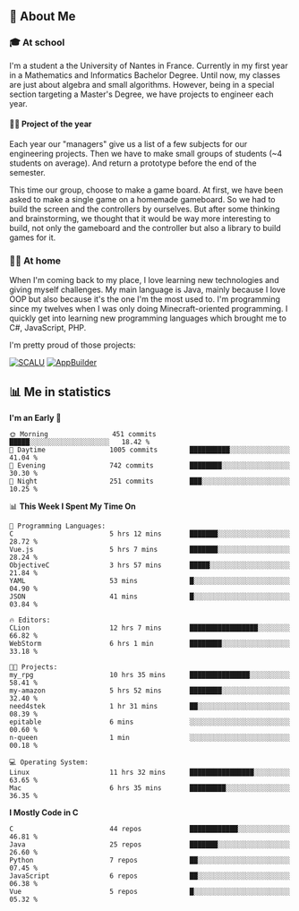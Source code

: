 ## 👀 About Me

### 🎓 At school

I'm a student a the University of Nantes in France. Currently in my first year in a Mathematics and Informatics Bachelor Degree. Until now, my classes are just about algebra and small algorithms. However, being in a special section targeting a Master's Degree, we have projects to engineer each year. 

#### 🔧🔬 Project of the year

Each year our "managers" give us a list of a few subjects for our engineering projects. Then we have to make small groups of students (~4 students on average). And return a prototype before the end of the semester.

This time our group, choose to make a game board. At first, we have been asked to make a single game on a homemade gameboard. So we had to build the screen and the controllers by ourselves. 
But after some thinking and brainstorming, we thought that it would be way more interesting to build, not only the gameboard and the controller but also a library to build games for it.

### 👨‍💻 At home

When I'm coming back to my place, I love learning new technologies and giving myself challenges. My main language is Java, mainly because I love OOP but also because it's the one I'm the most used to. I'm programming since my twelves when I was only doing Minecraft-oriented programming.  I quickly get into learning new programming languages which brought me to C#, JavaScript, PHP. 

I'm pretty proud of those projects:

[![SCALU](https://github-readme-stats.vercel.app/api/pin?username=renardfute&repo=SCALU)](https://github.com/renardfute/scalu)
[![AppBuilder](https://github-readme-stats.vercel.app/api/pin?username=pulsedev2&repo=AppBuilder)](https://github.com/pulsedev2/AppBuilder)

## 📊 Me in statistics
<!--START_SECTION:waka-->
**I'm an Early 🐤** 

```text
🌞 Morning                451 commits         █████░░░░░░░░░░░░░░░░░░░░   18.42 % 
🌆 Daytime                1005 commits        ██████████░░░░░░░░░░░░░░░   41.04 % 
🌃 Evening                742 commits         ████████░░░░░░░░░░░░░░░░░   30.30 % 
🌙 Night                  251 commits         ███░░░░░░░░░░░░░░░░░░░░░░   10.25 % 
```


📊 **This Week I Spent My Time On** 

```text
💬 Programming Languages: 
C                        5 hrs 12 mins       ███████░░░░░░░░░░░░░░░░░░   28.72 % 
Vue.js                   5 hrs 7 mins        ███████░░░░░░░░░░░░░░░░░░   28.24 % 
ObjectiveC               3 hrs 57 mins       █████░░░░░░░░░░░░░░░░░░░░   21.84 % 
YAML                     53 mins             █░░░░░░░░░░░░░░░░░░░░░░░░   04.90 % 
JSON                     41 mins             █░░░░░░░░░░░░░░░░░░░░░░░░   03.84 % 

🔥 Editors: 
CLion                    12 hrs 7 mins       █████████████████░░░░░░░░   66.82 % 
WebStorm                 6 hrs 1 min         ████████░░░░░░░░░░░░░░░░░   33.18 % 

🐱‍💻 Projects: 
my_rpg                   10 hrs 35 mins      ███████████████░░░░░░░░░░   58.41 % 
my-amazon                5 hrs 52 mins       ████████░░░░░░░░░░░░░░░░░   32.40 % 
need4stek                1 hr 31 mins        ██░░░░░░░░░░░░░░░░░░░░░░░   08.39 % 
epitable                 6 mins              ░░░░░░░░░░░░░░░░░░░░░░░░░   00.60 % 
n-queen                  1 min               ░░░░░░░░░░░░░░░░░░░░░░░░░   00.18 % 

💻 Operating System: 
Linux                    11 hrs 32 mins      ████████████████░░░░░░░░░   63.65 % 
Mac                      6 hrs 35 mins       █████████░░░░░░░░░░░░░░░░   36.35 % 
```

**I Mostly Code in C** 

```text
C                        44 repos            ████████████░░░░░░░░░░░░░   46.81 % 
Java                     25 repos            ███████░░░░░░░░░░░░░░░░░░   26.60 % 
Python                   7 repos             ██░░░░░░░░░░░░░░░░░░░░░░░   07.45 % 
JavaScript               6 repos             ██░░░░░░░░░░░░░░░░░░░░░░░   06.38 % 
Vue                      5 repos             █░░░░░░░░░░░░░░░░░░░░░░░░   05.32 % 
```




<!--END_SECTION:waka-->
